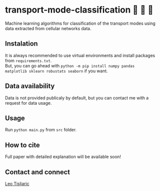 # transport-mode-classification  :car: :minibus: :walking:
Machine learning algorithms for classification of the transport modes using data extracted from cellular networks data.

## Instalation
It is always recommended to use virtual environments and install packages from `requirements.txt`.  
But, you can go ahead with `python -m pip install numpy pandas matplotlib sklearn robustats seaborn` if you want.  

## Data availability
Data is not provided publicaly by default, but you can contact me with a request for data usage.

## Usage
Run `python main.py` from `src` folder.

## How to cite
Full paper with detailed explanation will be available soon! 

## Contact and connect
[Leo Tisljaric](https://www.linkedin.com/in/leo-ti%C5%A1ljari%C4%87-28a56b123/)
